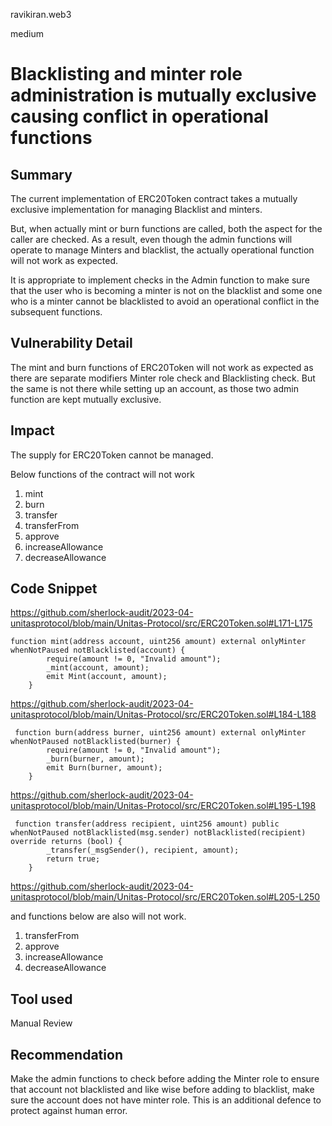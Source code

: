 ravikiran.web3

medium

# Blacklisting and minter role administration is mutually exclusive causing conflict in operational functions

## Summary
The current implementation of ERC20Token contract takes a mutually exclusive implementation for managing Blacklist and minters. 

But, when actually mint or burn functions are called, both the aspect for the caller are checked. As a result, even though the admin functions will operate to manage Minters and blacklist, the actually operational function will not work as expected.

It is appropriate to implement checks in the Admin function to make sure that the user who is becoming a minter is not on the blacklist and some one who is a minter cannot be blacklisted to avoid an operational conflict in the subsequent functions.

## Vulnerability Detail
The mint and burn functions of ERC20Token will not work as expected as there are separate modifiers Minter role check and Blacklisting check. But the same is not there while setting up an account, as those two admin function are kept mutually exclusive.



## Impact
The supply for ERC20Token cannot be managed.

Below functions of the contract will not work

1. mint
2. burn
3. transfer
4. transferFrom
5. approve
6. increaseAllowance
7. decreaseAllowance

## Code Snippet

https://github.com/sherlock-audit/2023-04-unitasprotocol/blob/main/Unitas-Protocol/src/ERC20Token.sol#L171-L175

```Solidity 
function mint(address account, uint256 amount) external onlyMinter whenNotPaused notBlacklisted(account) {
        require(amount != 0, "Invalid amount");
        _mint(account, amount);
        emit Mint(account, amount);
    }
```

https://github.com/sherlock-audit/2023-04-unitasprotocol/blob/main/Unitas-Protocol/src/ERC20Token.sol#L184-L188

```Solidity 
 function burn(address burner, uint256 amount) external onlyMinter whenNotPaused notBlacklisted(burner) {
        require(amount != 0, "Invalid amount");
        _burn(burner, amount);
        emit Burn(burner, amount);
    }
```


https://github.com/sherlock-audit/2023-04-unitasprotocol/blob/main/Unitas-Protocol/src/ERC20Token.sol#L195-L198

```Solidity 
 function transfer(address recipient, uint256 amount) public whenNotPaused notBlacklisted(msg.sender) notBlacklisted(recipient) override returns (bool) {
        _transfer(_msgSender(), recipient, amount);
        return true;
    }
```

https://github.com/sherlock-audit/2023-04-unitasprotocol/blob/main/Unitas-Protocol/src/ERC20Token.sol#L205-L250

and functions below are also will not work.

1. transferFrom
3. approve
4. increaseAllowance
5. decreaseAllowance


## Tool used

Manual Review

## Recommendation
Make the admin functions to check before adding the Minter role to ensure that account not blacklisted
and like wise before adding to blacklist, make sure the account does not have minter role. This is an additional defence to protect against human error.



